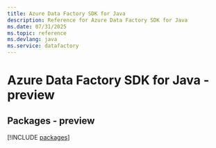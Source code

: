 ```yaml
---
title: Azure Data Factory SDK for Java
description: Reference for Azure Data Factory SDK for Java
ms.date: 07/31/2025
ms.topic: reference
ms.devlang: java
ms.service: datafactory
---
```

# Azure Data Factory SDK for Java - preview
## Packages - preview
[!INCLUDE [packages](data-factory-index.md)]